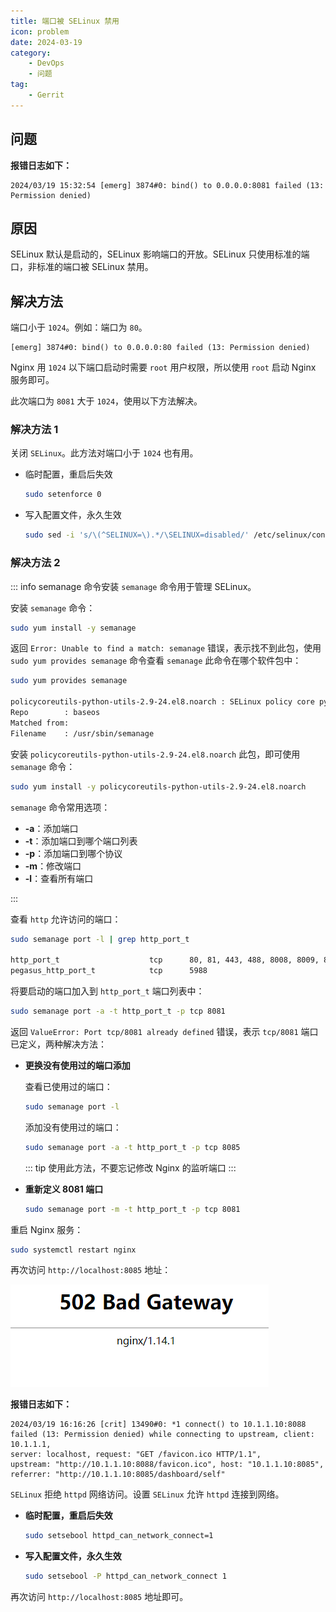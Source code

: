 ```yaml
---
title: 端口被 SELinux 禁用
icon: problem
date: 2024-03-19
category: 
    - DevOps
    - 问题
tag:
    - Gerrit
---
```


## 问题

**报错日志如下：**

```log
2024/03/19 15:32:54 [emerg] 3874#0: bind() to 0.0.0.0:8081 failed (13: Permission denied)
```

## 原因

SELinux 默认是启动的，SELinux 影响端口的开放。SELinux 只使用标准的端口，非标准的端口被 SELinux 禁用。

## 解决方法

端口小于 `1024`。例如：端口为 `80`。

```log
[emerg] 3874#0: bind() to 0.0.0.0:80 failed (13: Permission denied)
```

Nginx 用 `1024` 以下端口启动时需要 `root` 用户权限，所以使用 `root` 启动 Nginx 服务即可。

此次端口为 `8081` 大于 `1024`，使用以下方法解决。

### 解决方法 1

关闭 `SELinux`。此方法对端口小于 `1024` 也有用。

- 临时配置，重启后失效
    
    ```bash
    sudo setenforce 0
    ```

- 写入配置文件，永久生效
    
    ```bash
    sudo sed -i 's/\(^SELINUX=\).*/\SELINUX=disabled/' /etc/selinux/config
    ```

### 解决方法 2

::: info semanage 命令安装
`semanage` 命令用于管理 SELinux。

安装 `semanage` 命令：

```bash
sudo yum install -y semanage
```

返回 `Error: Unable to find a match: semanage` 错误，表示找不到此包，使用 `sudo yum provides semanage` 命令查看 `semanage` 此命令在哪个软件包中：

```bash
sudo yum provides semanage

policycoreutils-python-utils-2.9-24.el8.noarch : SELinux policy core python utilities
Repo        : baseos
Matched from:
Filename    : /usr/sbin/semanage
```

安装 `policycoreutils-python-utils-2.9-24.el8.noarch` 此包，即可使用 `semanage` 命令：

```bash
sudo yum install -y policycoreutils-python-utils-2.9-24.el8.noarch
```

`semanage` 命令常用选项：

- **-a**：添加端口
- **-t**：添加端口到哪个端口列表
- **-p**：添加端口到哪个协议
- **-m**：修改端口
- **-l**：查看所有端口

:::

查看 `http` 允许访问的端口：

```bash
sudo semanage port -l | grep http_port_t

http_port_t                    tcp      80, 81, 443, 488, 8008, 8009, 8443, 9000
pegasus_http_port_t            tcp      5988
```

将要启动的端口加入到 `http_port_t` 端口列表中：

```bash
sudo semanage port -a -t http_port_t -p tcp 8081
```

返回 `ValueError: Port tcp/8081 already defined` 错误，表示 `tcp/8081` 端口已定义，两种解决方法：

- **更换没有使用过的端口添加**
    
    查看已使用过的端口：
    
    ```bash
    sudo semanage port -l
    ```

    添加没有使用过的端口：

    ```bash
    sudo semanage port -a -t http_port_t -p tcp 8085
    ```

    ::: tip
    使用此方法，不要忘记修改 Nginx 的监听端口
    :::

- **重新定义 8081 端口**
    
    ```bash
    sudo semanage port -m -t http_port_t -p tcp 8081
    ```

重启 Nginx 服务：

```bash
sudo systemctl restart nginx
```

再次访问 `http://localhost:8085` 地址：

![502 Bad Gateway](../assets/bad_gateway.jpg)

**报错日志如下：**

```log
2024/03/19 16:16:26 [crit] 13490#0: *1 connect() to 10.1.1.10:8088 
failed (13: Permission denied) while connecting to upstream, client: 10.1.1.1, 
server: localhost, request: "GET /favicon.ico HTTP/1.1", 
upstream: "http://10.1.1.10:8088/favicon.ico", host: "10.1.1.10:8085", 
referrer: "http://10.1.1.10:8085/dashboard/self"
```

`SELinux` 拒绝 `httpd` 网络访问。设置 `SELinux` 允许 `httpd` 连接到网络。

- **临时配置，重启后失效**
    
    ```bash
    sudo setsebool httpd_can_network_connect=1
    ```

- **写入配置文件，永久生效**
    
    ```bash
    sudo setsebool -P httpd_can_network_connect 1
    ```

再次访问 `http://localhost:8085` 地址即可。
